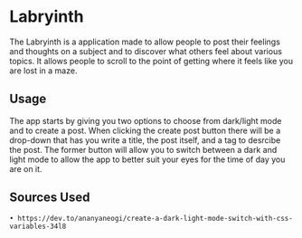 # Labryinth
The Labryinth is a application made to allow people to post their feelings and thoughts on a subject and to discover what others feel about various topics. It allows people to scroll to the point of getting where it feels like you are lost in a maze.
## Usage
The app starts by giving you two options to choose from dark/light mode and to create a post. When clicking the create post button there will be a drop-down that has you write a title, the post itself, and a tag to desrcibe the post. The former button will allow you to switch between a dark and light mode to allow the app to better suit your eyes for the time of day you are on it.

## Sources Used
    • https://dev.to/ananyaneogi/create-a-dark-light-mode-switch-with-css-variables-34l8